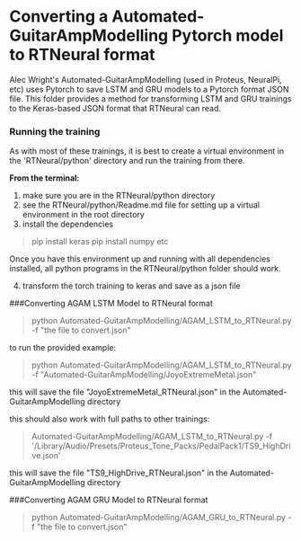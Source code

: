 # Converting a Automated-GuitarAmpModelling Pytorch model to RTNeural format

Alec Wright's Automated-GuitarAmpModelling (used in Proteus, NeuralPi, etc) uses Pytorch to save LSTM and GRU models to a Pytorch format JSON file. This folder provides a method for transforming LSTM and GRU trainings to the Keras-based JSON format that RTNeural can read.

### Running the training

As with most of these trainings, it is best to create a virtual environment in the 'RTNeural/python' directory and run the training from there.

**From the terminal:**

1. make sure you are in the RTNeural/python directory
2. see the RTNeural/python/Readme.md file for setting up a virtual environment in the root directory
3. install the dependencies
> pip install keras
> pip install numpy
> etc

Once you have this environment up and running with all dependencies installed, all python programs in the RTNeural/python folder should work.

4. transform the torch training to keras and save as a json file

###Converting AGAM LSTM Model to RTNeural format

> python Automated-GuitarAmpModelling/AGAM_LSTM_to_RTNeural.py -f "the file to convert.json"

to run the provided example:
> python Automated-GuitarAmpModelling/AGAM_LSTM_to_RTNeural.py -f "Automated-GuitarAmpModelling/JoyoExtremeMetal.json"

this will save the file "JoyoExtremeMetal_RTNeural.json" in the Automated-GuitarAmpModelling directory

this should also work with full paths to other trainings:
> Automated-GuitarAmpModelling/AGAM_LSTM_to_RTNeural.py -f '/Library/Audio/Presets/Proteus_Tone_Packs/PedalPack1/TS9_HighDrive.json'

this will save the file "TS9_HighDrive_RTNeural.json" in the Automated-GuitarAmpModelling directory

###Converting AGAM GRU Model to RTNeural format

> python Automated-GuitarAmpModelling/AGAM_GRU_to_RTNeural.py -f "the file to convert.json"